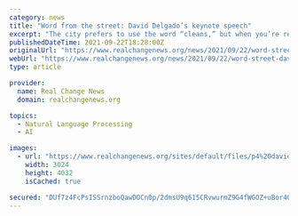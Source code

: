 ```yaml
---
category: news
title: "Word from the street: David Delgado’s keynote speech"
excerpt: "The city prefers to use the word “cleans,” but when you’re removing a person and they have no choice, it’s a “sweep.” I do cleanings in my neighborhood all the time. I made friends with the street cleaners and realized they weren’t intimidated by the unhoused."
publishedDateTime: 2021-09-22T18:28:00Z
originalUrl: "https://www.realchangenews.org/news/2021/09/22/word-street-david-delgado-s-keynote-speech"
webUrl: "https://www.realchangenews.org/news/2021/09/22/word-street-david-delgado-s-keynote-speech"
type: article

provider:
  name: Real Change News
  domain: realchangenews.org

topics:
  - Natural Language Processing
  - AI

images:
  - url: "https://www.realchangenews.org/sites/default/files/p4%20david%20delgado.jpg"
    width: 3024
    height: 4032
    isCached: true

secured: "DUf7z4FcPsISSrnzboQawDOCn0p/2dmsU9q615CRvwurmZ9G4fWGOZ+uBor4O8kmQBqdL/k9V4KPrIETs+l4AfrxW3Tzaew4NVxAUQk3jnq4snLDC7Duz9DfeSs+VmYKiCzRA3NVqwd4FQhjm00pTwJv+8e+AZhk5h31/ootgzvSsvkJcFMdnY01DkyaSJplwt5+Z34agQ64stzYcPu1WPN7P3PLpglsYeVfoKJASmPn+2CsJ7QQNyW+tTJdRgSGe/x7E/r9NQRRrS2CHrwes0GhTnaaJFyIhxm6yPW0POZuIGfsOajbpI5MOjGRybsCrEM7qT5SyCGKv/Iq7/q22BjEyhzDviqpSdewQuRadhs=;WLVyMmXiBZSdzJt+/bYvRw=="
---
```


